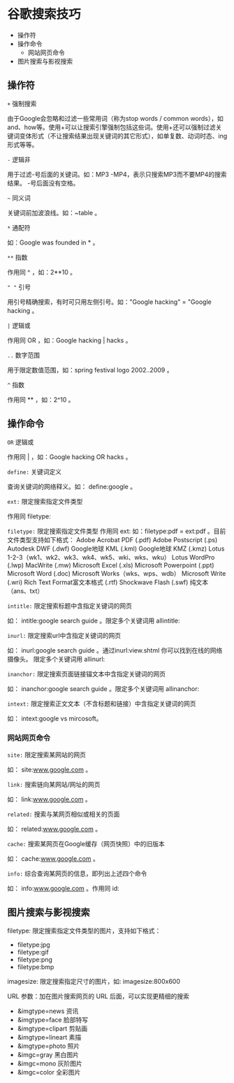 # 谷歌搜索技巧

<!-- MarkdownTOC -->

- 操作符
- 操作命令
    - 网站网页命令
- 图片搜索与影视搜索

<!-- /MarkdownTOC -->


## 操作符

`+` 强制搜索

由于Google会忽略和过滤一些常用词（称为stop words / common words），如and、how等。使用+可以让搜索引擎强制包括这些词。使用+还可以强制过滤关键词变体形式（不让搜索结果出现关键词的其它形式），如单复数、动词时态、ing形式等等。

`-`  逻辑非

用于过滤-号后面的关键词。如：MP3 -MP4，表示只搜索MP3而不要MP4的搜索结果。 -号后面没有空格。

`~` 同义词

关键词前加波浪线。如：~table 。

`*` 通配符

如：Google was founded in * 。

`**` 指数

作用同  ^ ，如：2**10 。

`" "` 引号

用引号精确搜索，有时可只用左侧引号。如："Google hacking" = "Google hacking 。

`|` 逻辑或

作用同 OR ，如：Google hacking | hacks 。

`..` 数字范围

用于限定数值范围，如：spring festival logo 2002..2009 。

`^` 指数

作用同  ** ，如：2^10 。

## 操作命令

`OR`  逻辑或

作用同 | ，如：Google hacking OR hacks 。

`define:`  关键词定义

查询关键词的网络释义。如： define:google 。

`ext:`  限定搜索指定文件类型

作用同 filetype:

`filetype:`  限定搜索指定文件类型
    作用同 ext: 如：filetype:pdf = ext:pdf 。目前文件类型支持如下格式：
    Adobe Acrobat PDF (.pdf)
    Adobe Postscript (.ps)
    Autodesk DWF (.dwf)
    Google地球 KML (.kml)
    Google地球 KMZ (.kmz)
    Lotus 1-2-3（wk1、wk2、wk3、wk4、wk5、wki、wks、wku）
    Lotus WordPro (.lwp)
    MacWrite (.mw)
    Microsoft Excel (.xls)
    Microsoft Powerpoint (.ppt)
    Microsoft Word (.doc)
    Microsoft Works（wks、wps、wdb）
    Microsoft Write (.wri)
    Rich Text Format富文本格式 (.rtf)
    Shockwave Flash (.swf)
    纯文本（ans、txt）

`intitle:`  限定搜索标题中含指定关键词的网页

如： intitle:google search guide 。限定多个关键词用 allintitle:

`inurl:`  限定搜索url中含指定关键词的网页

如： inurl:google search guide 。通过inurl:view.shtml 你可以找到在线的网络摄像头。 限定多个关键词用 allinurl:

`inanchor:`  限定搜索页面链接锚文本中含指定关键词的网页

如： inanchor:google search guide 。限定多个关键词用 allinanchor:

`intext:`  限定搜索正文文本（不含标题和链接）中含指定关键词的网页

如： intext:google vs mircosoft。

### 网站网页命令

`site:`  限定搜索某网站的网页

如： site:www.google.com 。

`link:`  搜索链向某网站/网址的网页

如： link:www.google.com 。

`related:`  搜索与某网页相似或相关的页面

如： related:www.google.com 。

`cache:`  搜索某网页在Google缓存（网页快照）中的旧版本

如： cache:www.google.com 。

`info:`  综合查询某网页的信息，即列出上述四个命令

如： info:www.google.com 。作用同 id:

## 图片搜索与影视搜索

filetype: 限定搜索指定文件类型的图片，支持如下格式：

+ filetype:jpg
+ filetype:gif
+ filetype:png
+ filetype:bmp

imagesize: 限定搜索指定尺寸的图片，如: imagesize:800x600

URL 参数：加在图片搜索网页的 URL 后面，可以实现更精细的搜索

+ &imgtype=news 资讯
+ &imgtype=face 脸部特写
+ &imgtype=clipart 剪贴画
+ &imgtype=lineart 素描
+ &imgtype=photo 照片
+ &imgc=gray 黑白图片
+ &imgc=mono 灰阶图片
+ &imgc=color 全彩图片
